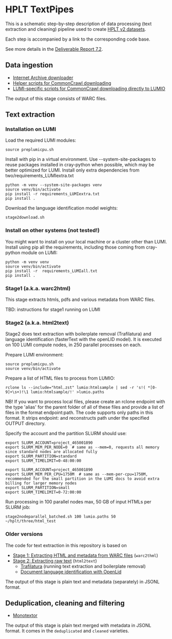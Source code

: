 # HPLT TextPipes

This is a schematic step-by-step description of data processing (text extraction and cleaning) pipeline used to create [HPLT v2 datasets](https://hplt-project.org/datasets/v2.0).

Each step is accompanied by a link to the corresponding code base.

See more details in the [Deliverable Report 7.2](https://hplt-project.org/HPLT_D7_2___HPLT_pipelines_and_tools.pdf).

## Data ingestion
- [Internet Archive downloader](https://github.com/hplt-project/ia-download)
- [Helper scripts for CommonCrawl downloading](https://github.com/hplt-project/cc-download)
- [LUMI-specific scripts for CommonCrawl downloading directly to LUMIO](download/cc)

The output of this stage consists of WARC files.

## Text extraction

### Installation on LUMI
Load the required LUMI modules:
```commandline
source preplumicpu.sh
```
Install with pip in a virtual environment. Use --system-site-packages to reuse 
packages installed in cray-python when possible, which may be better optimized for LUMI. 
Install only extra dependencies from two/requirements_LUMIextra.txt 
```commandline
python -m venv --system-site-packages venv
source venv/bin/activate
pip install -r requirements_LUMIextra.txt
pip install .  
```

Download the language identification model weights:
```commandline
stage2download.sh
```

### Install on other systems (not tested!)
You might want to install on your local machine or a cluster other than LUMI.
Install using pip all the requirements, including those coming from cray-python module on LUMI: 
```commandline
python -m venv venv
source venv/bin/activate
pip install -r  requirements_LUMIall.txt
pip install .
```


### Stage1 (a.k.a. warc2html)

This stage extracts htmls, pdfs and various metadata from WARC files.

TBD: instructions for stage1 running on LUMI

### Stage2 (a.k.a. html2text)

Stage2 does text extraction with boilerplate removal (Trafilatura) and language identification (fasterText with the openLID model).
It is executed on 100 LUMI compute nodes, in 250 parallel processes on each.

Prepare LUMI environment:
```commandline
source preplumicpu.sh
source venv/bin/activate
```

Prepare a list of HTML files to process from LUMIO:
```commandline
rclone ls --include="html.zst" lumio:htmlsample | sed -r 's!( *[0-9]+\s+)!\1 lumio:htmlsample/!' >lumio.paths
```

NB! If you want to process local files, please create an rclone endpoint with the type 'alias' for the parent folder of
all of these files and provide a list of files in the format endpoint:path. The code supports only paths in this format.
It strips endpoint: and reconstructs path under the specified OUTPUT directory.

Specify the account and the partition SLURM should use:
```commandline
export SLURM_ACCOUNT=project_465001890
export SLURM_MEM_PER_NODE=0  # same as --mem=0, requests all memory since standard nodes are allocated fully
export SLURM_PARTITION=standard
export SLURM_TIMELIMIT=0-48:00:00
```

```commandline
export SLURM_ACCOUNT=project_465001890
export SLURM_MEM_PER_CPU=1750M  # same as --mem-per-cpu=1750M, recommended for the small partition in the LUMI docs to avoid extra billing for larger memory nodes
export SLURM_PARTITION=small
export SLURM_TIMELIMIT=0-72:00:00
```

Run processing in 100 parallel nodes max, 50 GB of input HTMLs per SLURM job:
```commandline
stage2nodeparallel_batched.sh 100 lumio.paths 50 ~/hplt/three/html_test
```

### Older versions
The code for text extraction in this repository is based on 
- [Stage 1: Extracting HTML and metadata from WARC files](https://github.com/hplt-project/warc2text-runner/tree/main/two#stage1-aka-warc2html) (`warc2thml`)
- [Stage 2: Extracting raw text](https://github.com/hplt-project/warc2text-runner/tree/main/two#stage2-aka-html2text) (`html2text`)
    - [Trafilatura](https://github.com/hplt-project/warc2text-runner/blob/main/src/warc2text_runner/two/trafilatura/traf.py) (running text extraction and boilerplate removal)
    - [Document language identification with OpenLid](https://github.com/hplt-project/warc2text-runner/blob/main/src/warc2text_runner/two/fastertext_lid/proto_langid.py)

The output of this stage is plain text and metadata (separately) in JSONL format. 

## Deduplication, cleaning and filtering

- [Monotextor](https://github.com/hplt-project/monotextor-slurm/tree/v2.0)

The output of this stage is plain text merged with metadata in JSONL format.
It comes in the `deduplicated` and `cleaned` varieties.

